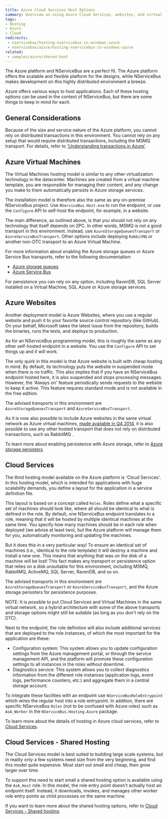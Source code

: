 ```yaml
---
title: Azure Cloud Services Host Options
summary: Overview on using Azure Cloud Services, websites, and virtual machines to host NServiceBus, with links to detailed articles.
tags:
- Hosting
- Azure
- Cloud
redirects:
 - nservicebus/hosting-nservicebus-in-windows-azure
 - nservicebus/azure/hosting-nservicebus-in-windows-azure
related:
 - samples/azure/shared-host
---
```


The Azure platform and NServiceBus are a perfect fit. The Azure platform offers the scalable and flexible platform for the designs, while NServiceBus makes development on this highly distributed environment a breeze.

Azure offers various ways to host applications. Each of these hosting options can be used in the context of NServiceBus, but there are some things to keep in mind for each.


## General Considerations

Because of the size and service nature of the Azure platform, you cannot rely on distributed transactions in this environment. You cannot rely on any setup that would require distributed transactions, including the MSMQ transport. For details, refer to ['Understanding transactions in Azure'](/nservicebus/azure/transactions.md).


## Azure Virtual Machines

The Virtual Machines hosting model is similar to any other virtualization technology in the datacenter. Machines are created from a virtual machine template, you are responsible for managing their content, and any change you make to them automatically persists in Azure storage services.

The installation model is therefore also the same as any on-premise NServiceBus project. Use `NServiceBus.Host.exe` to run the endpoint, or use the `Configure` API to self-host the endpoint, for example, in a website.

The main difference, as outlined above, is that you should not rely on any technology that itself depends on 2PC. In other words, MSMQ is not a good transport in this environment. Instead, use `AzureStorageQueuesTransport` or `AzureServiceBusTransport`. Other options include deploying `RabbitMQ` or another non-DTC transport to an Azure Virtual Machine.

For more information about enabling the Azure storage queues or Azure Service Bus transports, refer to the following documentation:

* [Azure storage queues](/nservicebus/azure-storage-queues/)
* [Azure Service Bus](/nservicebus/azure-servicebus/)

For persistence you can rely on any option, including RavenDB, SQL Server installed on a Virtual Machine, SQL Azure or Azure storage services.


## Azure Websites

Another deployment model is Azure Websites, where you use a regular website and push it to your favorite source control repository (like GitHub). On your behalf, Microsoft takes the latest issue from the repository, builds the binaries, runs the tests, and deploys to production.

As for an NServiceBus programming model, this is roughly the same as any other self-hosted endpoint in a website. You use the `Configure` API to set things up and it will work.

The only quirk in this model is that Azure website is built with cheap hosting in mind. By default, its technology puts the website in suspended mode when there is no traffic. This also implies that if you have an NServiceBus endpoint hosted here, it is also suspended and stops processing messages. However, the 'Always on' feature periodically sends requests to the website to keep it active. This feature requires standard mode and is not available in the free edition.

The advised transports in this environment are `AzureStorageQueuesTransport` and `AzureServiceBusTransport`.

As it is now also possible to include Azure websites in the same virtual network as Azure virtual machines, [made available in Q4 2014](https://azure.microsoft.com/en-us/blog/azure-websites-virtual-network-integration/), it is also possible to use any other hosted transport that does not rely on distributed transactions, such as RabbitMQ .

To learn more about enabling persistence with Azure storage, refer to [Azure storage persisters](/nservicebus/azure-storage-persistence/).


## Cloud Services

The third hosting model available on the Azure platform is 'Cloud Services'. In this hosting model, which is intended for applications with huge scalability demands, you define a layout for the application in a service definition file.

This layout is based on a concept called `Roles`. Roles define what a specific set of machines should look like, where all should be identical to what is defined in the role. By default, one NServiceBus endpoint translates to a role, meaning that it will be hosted by multiple identical machines at the same time. You specify how many machines should be in each role when deployed (we advise at least two), but the Azure platform will manage them for you, automatically monitoring and updating the machines.

But it does this in a very particular way! To ensure an identical set of machines (i.e., identical to the role template) it will destroy a machine and install a new one. This means that anything that was on the disk of a machine will be lost! This fact makes any transport or persistence option that relies on a disk unsuitable for this environment, including MSMQ, RabbitMQ, ActiveMQ, SQL Server, RavenDB, and so on.

The advised transports in this environment are `AzureStorageQueuesTransport` or `AzureServiceBusTransport`, and the Azure storage persisters for persistence purposes.

NOTE: It is possible to put Cloud Services and Virtual Machines in the same virtual network, so a hybrid architecture with some of the above transports and storage options might still be suitable (as long as you don't rely on the DTC).

Next to the endpoint, the role definition will also include additional services that are deployed to the role instances, of which the most important for the application are these:

* Configuration system: This system allows you to update configuration settings from the Azure management portal, or through the service management API, and the platform will promote these configuration settings to all instances in the roles without downtime.
* Diagnostics service: This system allows you to collect diagnostics information from the different role instances (application logs, event logs, performance counters, etc.) and aggregate them in a central storage account.

To integrate these facilities with an endpoint use `NServiceBusRoleEntrypoint` which wires the regular host into a role entrypoint. In addition, there are specific NServiceBus `Roles` (not to be confused with Azure roles) such as `AsA_Worker` in the `NServiceBus.Hosting.Azure` package.

To learn more about the details of hosting in Azure cloud services, refer to [Cloud Services](/nservicebus/hosting/cloudservices-host/).


## Cloud Services - Shared Hosting

The Cloud Services model is best suited to building large scale systems, but in reality only a few systems need size from the very beginning, and find this model quite expensive. Most start out small and cheap, then grow larger over time.

To support this need to start small a shared hosting option is available using the `AsA_Host` role. In this model, the role entry point doesn't actually host an endpoint itself. Instead, it downloads, invokes, and manages other worker role entry points as child processes on the same machine.

If you want to learn more about the shared hosting options, refer to [Cloud Services - Shared hosting](/nservicebus/hosting/cloudservices-host/shared-hosting.md).